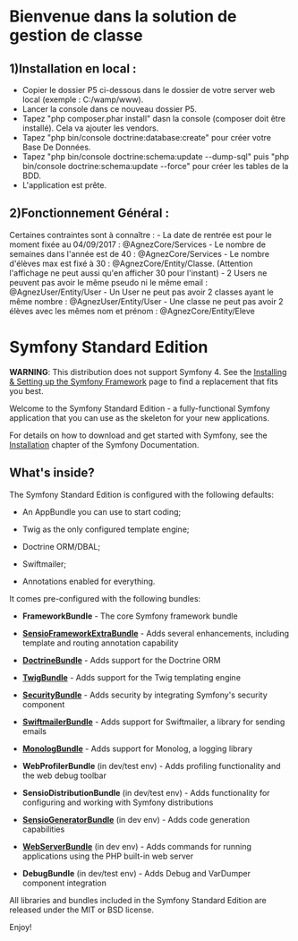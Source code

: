 Bienvenue dans la solution de gestion de classe
===============================================

1)Installation en local :
-------------------------
- Copier le dossier P5 ci-dessous dans le dossier de votre server web local (exemple : C:/wamp/www).
- Lancer la console dans ce nouveau dossier P5.
- Tapez "php composer.phar install" dasn la console (composer doit être installé). Cela va ajouter les vendors.
- Tapez "php bin/console doctrine:database:create" pour créer votre Base De Données.
- Tapez "php bin/console doctrine:schema:update --dump-sql" puis "php bin/console doctrine:schema:update --force" pour créer les tables de la BDD.
- L'application est prête.

2)Fonctionnement Général :
--------------------------
Certaines contraintes sont à connaître : 
    - La date de rentrée est pour le moment fixée au 04/09/2017 : @AgnezCore/Services
    - Le nombre de semaines dans l'année est de 40 : @AgnezCore/Services
    - Le nombre d'élèves max est fixé à 30 : @AgnezCore/Entity/Classe. (Attention l'affichage ne peut aussi qu'en afficher 30 pour l'instant)
    - 2 Users ne peuvent pas avoir le même pseudo ni le même email : @AgnezUser/Entity/User
    - Un User ne peut pas avoir 2 classes ayant le même nombre : @AgnezUser/Entity/User
    - Une classe ne peut pas avoir 2 élèves avec les mêmes nom et prénom : @AgnezCore/Entity/Eleve



Symfony Standard Edition
========================

**WARNING**: This distribution does not support Symfony 4. See the
[Installing & Setting up the Symfony Framework][15] page to find a replacement
that fits you best.

Welcome to the Symfony Standard Edition - a fully-functional Symfony
application that you can use as the skeleton for your new applications.

For details on how to download and get started with Symfony, see the
[Installation][1] chapter of the Symfony Documentation.

What's inside?
--------------

The Symfony Standard Edition is configured with the following defaults:

  * An AppBundle you can use to start coding;

  * Twig as the only configured template engine;

  * Doctrine ORM/DBAL;

  * Swiftmailer;

  * Annotations enabled for everything.

It comes pre-configured with the following bundles:

  * **FrameworkBundle** - The core Symfony framework bundle

  * [**SensioFrameworkExtraBundle**][6] - Adds several enhancements, including
    template and routing annotation capability

  * [**DoctrineBundle**][7] - Adds support for the Doctrine ORM

  * [**TwigBundle**][8] - Adds support for the Twig templating engine

  * [**SecurityBundle**][9] - Adds security by integrating Symfony's security
    component

  * [**SwiftmailerBundle**][10] - Adds support for Swiftmailer, a library for
    sending emails

  * [**MonologBundle**][11] - Adds support for Monolog, a logging library

  * **WebProfilerBundle** (in dev/test env) - Adds profiling functionality and
    the web debug toolbar

  * **SensioDistributionBundle** (in dev/test env) - Adds functionality for
    configuring and working with Symfony distributions

  * [**SensioGeneratorBundle**][13] (in dev env) - Adds code generation
    capabilities

  * [**WebServerBundle**][14] (in dev env) - Adds commands for running applications
    using the PHP built-in web server

  * **DebugBundle** (in dev/test env) - Adds Debug and VarDumper component
    integration

All libraries and bundles included in the Symfony Standard Edition are
released under the MIT or BSD license.

Enjoy!

[1]:  https://symfony.com/doc/3.4/setup.html
[6]:  https://symfony.com/doc/current/bundles/SensioFrameworkExtraBundle/index.html
[7]:  https://symfony.com/doc/3.4/doctrine.html
[8]:  https://symfony.com/doc/3.4/templating.html
[9]:  https://symfony.com/doc/3.4/security.html
[10]: https://symfony.com/doc/3.4/email.html
[11]: https://symfony.com/doc/3.4/logging.html
[13]: https://symfony.com/doc/current/bundles/SensioGeneratorBundle/index.html
[14]: https://symfony.com/doc/current/setup/built_in_web_server.html
[15]: https://symfony.com/doc/current/setup.html
